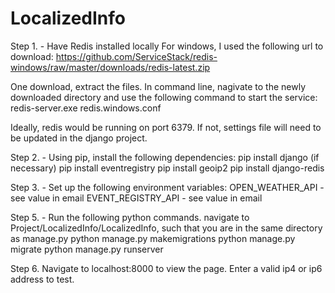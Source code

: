 # LocalizedInfo
Step 1. - Have Redis installed locally
For windows, I used the following url to download: 
	https://github.com/ServiceStack/redis-windows/raw/master/downloads/redis-latest.zip
	
One download, extract the files. 
In command line, nagivate to the newly downloaded directory and use the following command to start the service:
	redis-server.exe redis.windows.conf
	
Ideally, redis would be running on port 6379. If not, settings file will need to be updated in the django project.

Step 2. - Using pip, install the following dependencies:
	pip install django (if necessary)
	pip install eventregistry
	pip install geoip2
	pip install django-redis
	
Step 3. - Set up the following environment variables:
	OPEN_WEATHER_API - see value in email
	EVENT_REGISTRY_API - see value in email
	
Step 5. - Run the following python commands.
	navigate to Project/LocalizedInfo/LocalizedInfo, such that you are in the same directory as manage.py
	python manage.py makemigrations
	python manage.py migrate
	python manage.py runserver

Step 6. Navigate to localhost:8000 to view the page. Enter a valid ip4 or ip6 address to test.